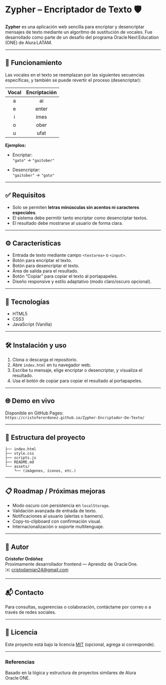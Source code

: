 # Zypher – Encriptador de Texto 🛡️

**Zypher** es una aplicación web sencilla para encriptar y desencriptar mensajes de texto mediante un algoritmo de sustitución de vocales. Fue desarrollado como parte de un desafío del programa Oracle Next Education (ONE) de Alura LATAM.

---

## 🔐 Funcionamiento

Las vocales en el texto se reemplazan por las siguientes secuencias específicas, y también se puede revertir el proceso (desencriptar):

| Vocal | Encriptación |
|:-----:|:------------:|
| a     | ai           |
| e     | enter        |
| i     | imes         |
| o     | ober         |
| u     | ufat         |

**Ejemplos:**

- Encriptar:  
  `"gato"` → `"gaitober"`

- Desencriptar:  
  `"gaitober"` → `"gato"`

---

## ✅ Requisitos

- Solo se permiten **letras minúsculas sin acentos ni caracteres especiales**.
- El sistema debe permitir tanto encriptar como desencriptar textos.
- El resultado debe mostrarse al usuario de forma clara.

---

## ⚙️ Características

- Entrada de texto mediante campo `<textarea>` o `<input>`.
- Botón para encriptar el texto.
- Botón para desencriptar el texto.
- Área de salida para el resultado.
- Botón “Copiar” para copiar el texto al portapapeles.
- Diseño responsive y estilo adaptativo (modo claro/oscuro opcional).

---

## 🧱 Tecnologías

- HTML5
- CSS3
- JavaScript (Vanilla)

---

## 🛠️ Instalación y uso

1. Clona o descarga el repositorio.
2. Abre `index.html` en tu navegador web.
3. Escribe tu mensaje, elige encriptar o desencriptar, y visualiza el resultado.
4. Usa el botón de copiar para copiar el resultado al portapapeles.

---

## 🌐 Demo en vivo

Disponible en GitHub Pages:  
`https://cristoferordonez.github.io/Zypher-Encriptador-De-Texto/`

---

## 📝 Estructura del proyecto

```
├── index.html
├── style.css
├── scripts.js
├── README.md
└── assets/
    └── (imágenes, íconos, etc.)
```

---

## 📋 Roadmap / Próximas mejoras

- Modo oscuro con persistencia en `localStorage`.
- Validación avanzada de entrada de texto.
- Notificaciones al usuario (alertas o banners).
- Copy-to-clipboard con confirmación visual.
- Internacionalización o soporte multilenguaje.

---

## 👤 Autor

**Cristofer Ordóñez**  
Proximamente desarrollador frontend — Aprendiz de Oracle One.  
✉️ cristodamian24@gmail.com

---

## 📬 Contacto

Para consultas, sugerencias o colaboración, contáctame por correo o a través de redes sociales.

---

## 📝 Licencia

Este proyecto está bajo la licencia [MIT](LICENSE) (opcional, agrega si corresponde).

---

### Referencias

Basado en la lógica y estructura de proyectos similares de Alura Oracle ONE.
